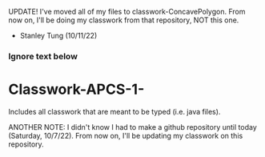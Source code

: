 UPDATE!
I've moved all of my files to classwork-ConcavePolygon. 
From now on, I'll be doing my classwork from that repository, NOT this one.
- Stanley Tung (10/11/22)

### Ignore text below
# Classwork-APCS-1-
Includes all classwork that are meant to be typed (i.e. java files). 

ANOTHER NOTE:
I didn't know I had to make a github repository until today (Saturday, 10/7/22).
From now on, I'll be updating my classwork on this repository. 

